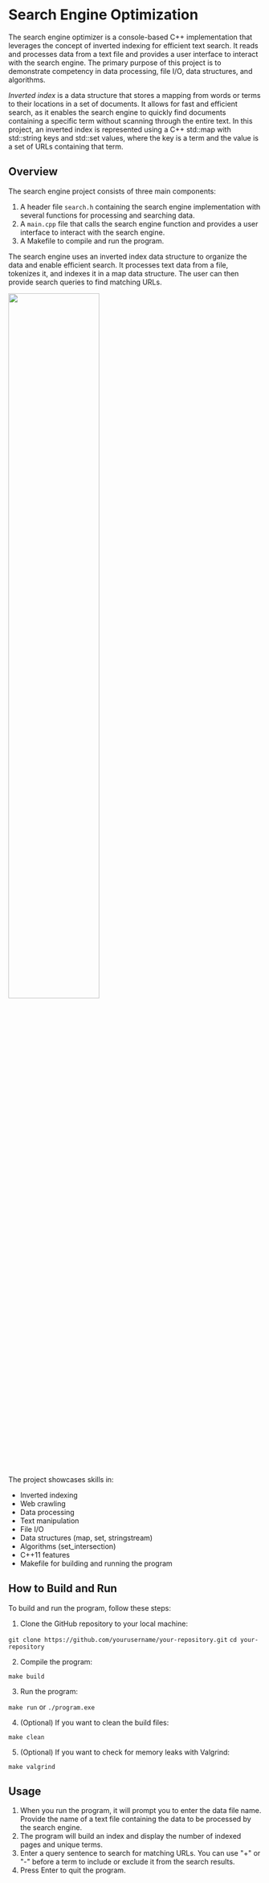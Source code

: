 # Search Engine Optimization

The search engine optimizer is a console-based C++ implementation that leverages the concept of inverted indexing for efficient text search. It reads and processes data from a text file and provides a user interface to interact with the search engine. The primary purpose of this project is to demonstrate competency in data processing, file I/O, data structures, and algorithms.

*Inverted index* is a data structure that stores a mapping from words or terms to their locations in a set of documents. It allows for fast and efficient search, as it enables the search engine to quickly find documents containing a specific term without scanning through the entire text. In this project, an inverted index is represented using a C++ std::map with std::string keys and std::set values, where the key is a term and the value is a set of URLs containing that term.

## Overview

The search engine project consists of three main components:

1. A header file `search.h` containing the search engine implementation with several functions for processing and searching data.
2. A `main.cpp` file that calls the search engine function and provides a user interface to interact with the search engine.
3. A Makefile to compile and run the program.

The search engine uses an inverted index data structure to organize the data and enable efficient search. It processes text data from a file, tokenizes it, and indexes it in a map data structure. The user can then provide search queries to find matching URLs.

<img src="https://user-images.githubusercontent.com/78191578/230955575-f4a1389f-b1c9-4121-b354-20330341f5ec.gif" width=60% height=60%>

The project showcases skills in:

- Inverted indexing
- Web crawling
- Data processing
- Text manipulation
- File I/O
- Data structures (map, set, stringstream)
- Algorithms (set_intersection)
- C++11 features
- Makefile for building and running the program

## How to Build and Run

To build and run the program, follow these steps:

1. Clone the GitHub repository to your local machine:

`git clone https://github.com/yourusername/your-repository.git`
`cd your-repository`

2. Compile the program:

`make build`

3. Run the program:

`make run` or `./program.exe`

4. (Optional) If you want to clean the build files:

`make clean`

5. (Optional) If you want to check for memory leaks with Valgrind:

`make valgrind`


## Usage

1. When you run the program, it will prompt you to enter the data file name. Provide the name of a text file containing the data to be processed by the search engine.
2. The program will build an index and display the number of indexed pages and unique terms.
3. Enter a query sentence to search for matching URLs. You can use "+" or "-" before a term to include or exclude it from the search results.
4. Press Enter to quit the program.
